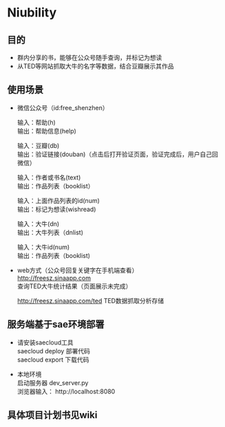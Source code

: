 # Niubility

## 目的
- 群内分享的书，能够在公众号随手查询，并标记为想读  
- 从TED等网站抓取大牛的名字等数据，结合豆瓣展示其作品

## 使用场景
- 微信公众号（id:free_shenzhen）

  输入：帮助(h)  
  输出：帮助信息(help)  
  
  输入：豆瓣(db)  
  输出：验证链接(douban)（点击后打开验证页面，验证完成后，用户自己回微信）  
  
  输入：作者或书名(text)  
  输出：作品列表（booklist）  

  输入：上面作品列表的id(num)   
  输出：标记为想读(wishread)
  
  输入：大牛(dn)   
  输出：大牛列表（dnlist)
  
  输入：大牛id(num)   
  输出：作品列表（booklist)

    
  
  
- web方式（公众号回复关键字在手机端查看）  
  http://freesz.sinaapp.com  
  查询TED大牛统计结果（页面展示未完成）  
  
  http://freesz.sinaapp.com/ted
  TED数据抓取分析存储
  
## 服务端基于sae环境部署
  
-  请安装saecloud工具  
saecloud deploy 部署代码  
saecloud export 下载代码

- 本地环境  
启动服务器
dev_server.py  
浏览器输入：
http://localhost:8080  

## 具体项目计划书见wiki








